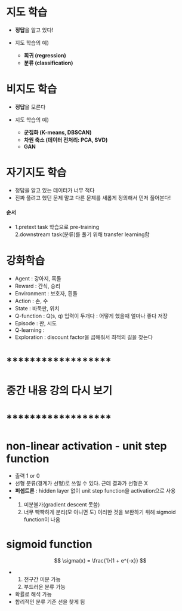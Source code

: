 # 지도 학습
- **정답**을 알고 있다!

- 지도 학습의 예)
  - **회귀 (regression)**
  - **분류 (classification)**

# 비지도 학습
- **정답**을 모른다

- 지도 학습의 예)
  - **군집화 (K-means, DBSCAN)**
  - **차원 축소 (데이터 전처리: PCA, SVD)**
  - **GAN**




# 자기지도 학습
- 정답을 알고 있는 데이터가 너무 적다
- 진짜 풀려고 했던 문제 말고 다른 문제를 새롭게 정의해서 먼저 풀어본다!
#### 순서
- 1.pretext task 학습으로 pre-training<br>
  2.downstream task(분류)를 풀기 위해 transfer learning함


# 강화학습
- Agent : 강아지, 흑돌
- Reward : 간식, 승리
- Environment : 보호자, 흰돌
- Action : 손, 수
- State : 바둑판, 위치
- Q-function : Q(s, q) 입력이 두개다 : 어떻게 했을때 얼마나 좋다 저장
- Episode : 판, 시도
- Q-learning : 
- Exploration : discount factor을 곱해줘서 최적의 길을 찾는다

# ******************
# 중간 내용 강의 다시 보기
# ******************

 # non-linear activation - unit step function
- 출력 1 or 0
- 선형 분류(경계가 선형)로 쓰일 수 있다. 근데 결과가 선형은 X
- **퍼셉트론** : hidden layer 없이 unit step function을 activation으로 사용
- 1. 미분불가(gradient descent 못씀)
  2. 너무 빡빡하게 분리(모 아니면 도)
이러한 것을 보완하기 위해 sigmoid function이 나옴


# sigmoid function
$$
\sigma(x) = \frac{1}{1 + e^{-x}}
$$
- 1. 전구간 미분 가능
  2. 부드러운 분류 가능
- 확률로 해석 가능
- 합리적인 분류 기준 선을 찾게 됨





```python

```
